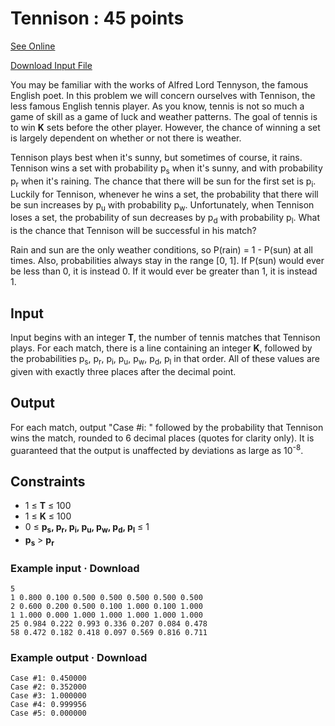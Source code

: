 # Tennison : 45 points
[See Online](https://www.facebook.com/hackercup/problems.php?pid=373965339404375&round=598486203541358)

[Download Input File](https://www.facebook.com/hackercup/problems.php?pid=373965339404375&round=598486203541358#)

You may be familiar with the works of Alfred Lord Tennyson, the famous English
poet. In this problem we will concern ourselves with Tennison, the less famous
English tennis player. As you know, tennis is not so much a game of skill as a
game of luck and weather patterns. The goal of tennis is to win **K** sets
before the other player. However, the chance of winning a set is largely
dependent on whether or not there is weather.

Tennison plays best when it's sunny, but sometimes of course, it rains. Tennison
wins a set with probability p<sub>s</sub> when it's sunny, and with probability
p<sub>r</sub> when it's raining. The chance that there will be sun for the first
set is p<sub>i</sub>. Luckily for Tennison, whenever he wins a set, the
probability that there will be sun increases by p<sub>u</sub> with probability
p<sub>w</sub>. Unfortunately, when Tennison loses a set, the probability of sun
decreases by p<sub>d</sub> with probability p<sub>l</sub>. What is the chance
that Tennison will be successful in his match?

Rain and sun are the only weather conditions, so P(rain) = 1 - P(sun) at all
times. Also, probabilities always stay in the range [0, 1]. If P(sun) would ever
be less than 0, it is instead 0. If it would ever be greater than 1, it is
instead 1.

## Input
Input begins with an integer **T**, the number of tennis matches that Tennison
plays. For each match, there is a line containing an integer **K**, followed by
the probabilities p<sub>s</sub>, p<sub>r</sub>, p<sub>i</sub>, p<sub>u</sub>,
p<sub>w</sub>, p<sub>d</sub>, p<sub>l</sub> in that order. All of these values
are given with exactly three places after the decimal point.

## Output
For each match, output "Case #i: " followed by the probability that Tennison
wins the match, rounded to 6 decimal places (quotes for clarity only). It is
guaranteed that the output is unaffected by deviations as large as 10<sup>-8</sup>.

## Constraints
 * 1 ≤ **T** ≤ 100
 * 1 ≤ **K** ≤ 100
 * 0 ≤ **p<sub>s</sub>, p<sub>r</sub>, p<sub>i</sub>, p<sub>u</sub>, p<sub>w</sub>, p<sub>d</sub>, p<sub>l</sub>** ≤ 1
 * **p<sub>s</sub>** > **p<sub>r</sub>**

### Example input · Download
    5
    1 0.800 0.100 0.500 0.500 0.500 0.500 0.500
    2 0.600 0.200 0.500 0.100 1.000 0.100 1.000
    1 1.000 0.000 1.000 1.000 1.000 1.000 1.000
    25 0.984 0.222 0.993 0.336 0.207 0.084 0.478
    58 0.472 0.182 0.418 0.097 0.569 0.816 0.711

### Example output · Download
    Case #1: 0.450000
    Case #2: 0.352000
    Case #3: 1.000000
    Case #4: 0.999956
    Case #5: 0.000000
